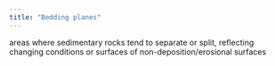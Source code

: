 ```yaml
---
title: "Bedding planes"
---
```

areas where sedimentary rocks tend to separate or split, reflecting changing conditions or surfaces of non-deposition/erosional surfaces

